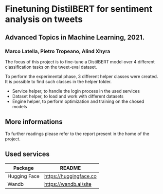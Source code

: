 # Finetuning DistilBERT for sentiment analysis on tweets
## Advanced Topics in Machine Learning, 2021. 
### Marco Latella, Pietro Tropeano, Alind Xhyra



The focus of this project is to fine-tune a DistilBERT  model over 4 different classification tasks on the tweet-eval dataset.
 
To perform the experimental phase, 3 different helper classes were created. It is possible to find such classes in the helper folder.
- Service helper, to handle the login process in the used services 
- Dataset helper, to load and work with different datasets
- Engine helper, to perform optimization and training on the chosed models

## More informations

To further readings please refer to the report present in the home of the project.

## Used services

| Package | README |
| ------ | ------ |
| Hugging Face | https://huggingface.co|
| Wandb | https://wandb.ai/site|
